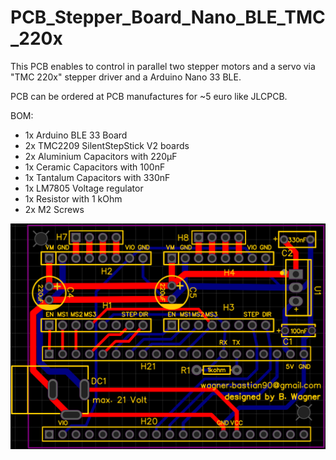 # PCB_Stepper_Board_Nano_BLE_TMC_220x

This PCB enables to control in parallel two stepper motors and a servo via "TMC 220x" stepper driver and a Arduino Nano 33 BLE.

PCB can be ordered at PCB manufactures for ~5 euro like JLCPCB.

BOM:
- 1x Arduino BLE 33 Board
- 2x TMC2209 SilentStepStick V2 boards
- 2x Aluminium Capacitors with 220µF
- 1x Ceramic Capacitors with 100nF
- 1x Tantalum Capacitors with 330nF
- 1x LM7805 Voltage regulator
- 1x Resistor with 1 kOhm
- 2x M2 Screws

![PCB_Stepper_Board_Nano_BLE_TMC_220x logo](https://raw.githubusercontent.com/BastianWagner/PCB_Stepper_Board_Nano_BLE_TMC_220x/master/image_pcb.png)
